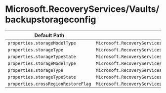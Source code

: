 # Microsoft.RecoveryServices/Vaults/backupstorageconfig

| Default Path | Alias |
|---|---|
| `properties.storageModelType` | `Microsoft.RecoveryServices/Vaults/backupstorageconfig/vaultstorageconfig.storageModelType` |
| `properties.storageType` | `Microsoft.RecoveryServices/Vaults/backupstorageconfig/vaultstorageconfig.storageType` |
| `properties.storageTypeState` | `Microsoft.RecoveryServices/Vaults/backupstorageconfig/vaultstorageconfig.storageTypeState` |
| `properties.storageModelType` | `Microsoft.RecoveryServices/vaults/backupstorageconfig/storageModelType` |
| `properties.storageType` | `Microsoft.RecoveryServices/vaults/backupstorageconfig/storageType` |
| `properties.storageTypeState` | `Microsoft.RecoveryServices/vaults/backupstorageconfig/storageTypeState` |
| `properties.crossRegionRestoreFlag` | `Microsoft.RecoveryServices/vaults/backupstorageconfig/crossRegionRestoreFlag` |

